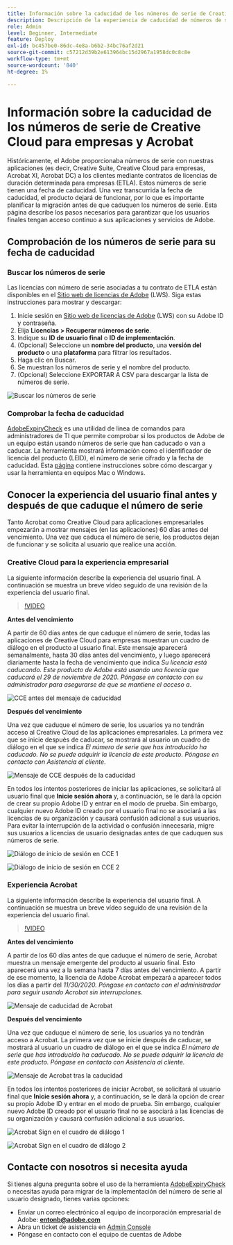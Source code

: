 ```yaml
---
title: Información sobre la caducidad de los números de serie de Creative Cloud para empresas y Acrobat
description: Descripción de la experiencia de caducidad de números de serie para Creative Cloud para empresas y Acrobat
role: Admin
level: Beginner, Intermediate
feature: Deploy
exl-id: bc457be0-86dc-4e8a-b6b2-34bc76af2d21
source-git-commit: c57212d39b2e613964bc15d2967a1958dc0c8c8e
workflow-type: tm+mt
source-wordcount: '840'
ht-degree: 1%

---
```


# Información sobre la caducidad de los números de serie de Creative Cloud para empresas y Acrobat

Históricamente, el Adobe proporcionaba números de serie con nuestras aplicaciones (es decir, Creative Suite, Creative Cloud para empresas, Acrobat XI, Acrobat DC) a los clientes mediante contratos de licencias de duración determinada para empresas (ETLA). Estos números de serie tienen una fecha de caducidad. Una vez transcurrida la fecha de caducidad, el producto dejará de funcionar, por lo que es importante planificar la migración antes de que caduquen los números de serie. Esta página describe los pasos necesarios para garantizar que los usuarios finales tengan acceso continuo a sus aplicaciones y servicios de Adobe.

## Comprobación de los números de serie para su fecha de caducidad

### Buscar los números de serie

Las licencias con número de serie asociadas a tu contrato de ETLA están disponibles en el [Sitio web de licencias de Adobe](https://licensing.adobe.com/) (LWS). Siga estas instrucciones para mostrar y descargar:

1. Inicie sesión en [Sitio web de licencias de Adobe](https://licensing.adobe.com/) (LWS) con su Adobe ID y contraseña.
1. Elija **Licencias > Recuperar números de serie**.
1. Indique su **ID de usuario final** o **ID de implementación**.
1. (Opcional) Seleccione un **nombre del producto**, una **versión del producto** o una **plataforma** para filtrar los resultados.
1. Haga clic en Buscar.
1. Se muestran los números de serie y el nombre del producto.
1. (Opcional) Seleccione EXPORTAR A CSV para descargar la lista de números de serie.

![Buscar los números de serie](assets/retrieveserialnumbers.png)

### Comprobar la fecha de caducidad

[AdobeExpiryCheck](https://helpx.adobe.com/es/enterprise/kb/volume-license-expiration-check.html) es una utilidad de línea de comandos para administradores de TI que permite comprobar si los productos de Adobe de un equipo están usando números de serie que han caducado o van a caducar. La herramienta mostrará información como el identificador de licencia del producto (LEID), el número de serie cifrado y la fecha de caducidad. Esta [página](https://helpx.adobe.com/es/enterprise/kb/volume-license-expiration-check.html) contiene instrucciones sobre cómo descargar y usar la herramienta en equipos Mac o Windows.

## Conocer la experiencia del usuario final antes y después de que caduque el número de serie

Tanto Acrobat como Creative Cloud para aplicaciones empresariales empezarán a mostrar mensajes (en las aplicaciones) 60 días antes del vencimiento. Una vez que caduca el número de serie, los productos dejan de funcionar y se solicita al usuario que realice una acción.

### Creative Cloud para la experiencia empresarial

La siguiente información describe la experiencia del usuario final. A continuación se muestra un breve vídeo seguido de una revisión de la experiencia del usuario final.

>[!VIDEO](https://video.tv.adobe.com/v/331746?hidetitle=true)

**Antes del vencimiento**

A partir de 60 días antes de que caduque el número de serie, todas las aplicaciones de Creative Cloud para empresas muestran un cuadro de diálogo en el producto al usuario final. Este mensaje aparecerá semanalmente, hasta 30 días antes del vencimiento, y luego aparecerá diariamente hasta la fecha de vencimiento que indica *Su licencia está caducando. Este producto de Adobe está usando una licencia que caducará el 29 de noviembre de 2020. Póngase en contacto con su administrador para asegurarse de que se mantiene el acceso a*.

![CCE antes del mensaje de caducidad](assets/cceexpiring.png)

**Después del vencimiento**

Una vez que caduque el número de serie, los usuarios ya no tendrán acceso al Creative Cloud de las aplicaciones empresariales. La primera vez que se inicie después de caducar, se mostrará al usuario un cuadro de diálogo en el que se indica *El número de serie que has introducido ha caducado. No se puede adquirir la licencia de este producto. Póngase en contacto con Asistencia al cliente*.

![Mensaje de CCE después de la caducidad](assets/cceafterexpire.png)

En todos los intentos posteriores de iniciar las aplicaciones, se solicitará al usuario final que **Inicie sesión ahora** y, a continuación, se le dará la opción de crear su propio Adobe ID y entrar en el modo de prueba. Sin embargo, cualquier nuevo Adobe ID creado por el usuario final no se asociará a las licencias de su organización y causará confusión adicional a sus usuarios. Para evitar la interrupción de la actividad o confusión innecesaria, migre sus usuarios a licencias de usuario designadas antes de que caduquen sus números de serie.

![Diálogo de inicio de sesión en CCE 1](assets/ccesignin1.png)

![Diálogo de inicio de sesión en CCE 2](assets/ccesignin2.png)

### Experiencia Acrobat

La siguiente información describe la experiencia del usuario final. A continuación se muestra un breve vídeo seguido de una revisión de la experiencia del usuario final.

>[!VIDEO](https://video.tv.adobe.com/v/331749?hidetitle=true)


**Antes del vencimiento**

A partir de los 60 días antes de que caduque el número de serie, Acrobat muestra un mensaje emergente del producto al usuario final. Esto aparecerá una vez a la semana hasta 7 días antes del vencimiento. A partir de ese momento, la licencia de Adobe Acrobat empezará a aparecer todos los días a partir del *11/30/2020. Póngase en contacto con el administrador para seguir usando Acrobat sin interrupciones.*

![Mensaje de caducidad de Acrobat](assets/acrobatexpiring.png)

**Después del vencimiento**

Una vez que caduque el número de serie, los usuarios ya no tendrán acceso a Acrobat. La primera vez que se inicie después de caducar, se mostrará al usuario un cuadro de diálogo en el que se indica *El número de serie que has introducido ha caducado. No se puede adquirir la licencia de este producto. Póngase en contacto con Asistencia al cliente.*

![Mensaje de Acrobat tras la caducidad](assets/acrobatafterexpire.png)

En todos los intentos posteriores de iniciar Acrobat, se solicitará al usuario final que **Inicie sesión ahora** y, a continuación, se le dará la opción de crear su propio Adobe ID y entrar en el modo de prueba. Sin embargo, cualquier nuevo Adobe ID creado por el usuario final no se asociará a las licencias de su organización y causará confusión adicional a sus usuarios.

![Acrobat Sign en el cuadro de diálogo 1](assets/acrobatsignin1.png)

![Acrobat Sign en el cuadro de diálogo 2](assets/acrobatsignin2.png)

## Contacte con nosotros si necesita ayuda

Si tienes alguna pregunta sobre el uso de la herramienta [AdobeExpiryCheck](https://helpx.adobe.com/es/enterprise/kb/volume-license-expiration-check.html) o necesitas ayuda para migrar de la implementación del número de serie al usuario designado, tienes varias opciones:
* Enviar un correo electrónico al equipo de incorporación empresarial de Adobe: **entonb@adobe.com**
* Abra un ticket de asistencia en [Admin Console](https://adminconsole.adobe.com/support)
* Póngase en contacto con el equipo de cuentas de Adobe
